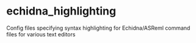 # echidna_highlighting
Config files specifying syntax highlighting for Echidna/ASReml command files for various text editors
